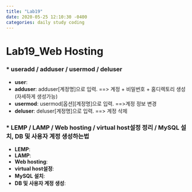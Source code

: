 ```yaml
---
title: "Lab19"
date: 2020-05-25 12:10:30 -0400
categories: daily study coding
---
```

# Lab19_Web Hosting

### * useradd / adduser / usermod / deluser
  * **user**: 
  * **adduser**: adduser[계정명]으로 입력. ==> 계정 + 비밀번호 + 홈디렉토리 생성(자세하게 생성가능)
  * **usermod**: usermod[옵션][계정명]으로 입력. ==>계정 정보 변경
  * **deluser**: deluser[계정명]으로 입력. ==> 계정 삭제
### * LEMP / LAMP / Web hosting / virtual host설정 정리 / MySQL 설치, DB 및 사용자 계정 생성하는법 
  * **LEMP**:
  * **LAMP**:
  * **Web hosting**:
  * **virtual host설정**:
  * **MySQL 설치**:
  * **DB 및 사용자 계정 생성**:
